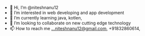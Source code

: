 - 👋 Hi, I’m @niteshnanu12
- 👀 I’m interested in web developing and app development
- 🌱 I’m currently learning java, kotlen, 
- 💞️ I’m looking to collaborate on new cutting edge technology 
- 📫 How to reach me ...niteshnanu12@gmail.com, +91832860614,

<!---
niteshnanu12/niteshnanu12 is a ✨ special ✨ repository because its `README.md` (this file) appears on your GitHub profile.
You can click the Preview link to take a look at your changes.
--->
